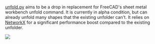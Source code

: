 [unfold.py](./unfold.py) aims to be a drop in replacement for FreeCAD's sheet metal workbench unfold command. It is currently in alpha condition, but can already unfold many shapes that the existing unfolder can't. It relies on [NetworkX](https://pypi.org/project/networkx/) for a significant performance boost compared to the existing unfolder.

![](./example_img_2.png)
